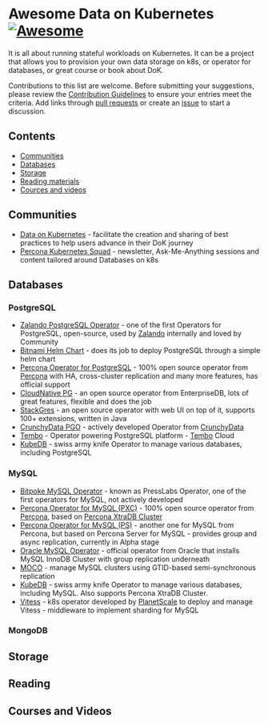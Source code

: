 # Awesome Data on Kubernetes [![Awesome](https://cdn.rawgit.com/sindresorhus/awesome/d7305f38d29fed78fa85652e3a63e154dd8e8829/media/badge.svg)](https://github.com/sindresorhus/awesome)
It is all about running stateful workloads on Kubernetes. It can be a project that allows you to provision your own data storage on k8s, or operator for databases, or great course or book about DoK.

Contributions to this list are welcome. Before submitting your suggestions, please review the [Contribution Guidelines](CONTRIBUTING.md) to ensure your entries meet the criteria. Add links through [pull requests](https://github.com/spron-in/awesome-dok/pulls) or create an [issue](https://github.com/spron-in/awesome-dok/issues) to start a discussion.

## Contents

- [Communities](#communities)
- [Databases](#databases)
- [Storage](#storage)
- [Reading materials](#reading)
- [Cources and videos](#courses-and-videos)

## Communities

* [Data on Kubernetes](https://dok.community/) - facilitate the creation and sharing of best practices to help users advance in their DoK journey
* [Percona Kubernetes Squad](https://percona.com/k8s) - newsletter, Ask-Me-Anything sessions and content tailored around Databases on k8s

## Databases

### PostgreSQL

* [Zalando PostgreSQL Operator](https://github.com/zalando/postgres-operator) - one of the first Operators for PostgreSQL, open-source, used by [Zalando](https://www.zalando.com/) internally and loved by Community
* [Bitnami Helm Chart](https://github.com/bitnami/charts/tree/main/bitnami/postgresql) - does its job to deploy PostgreSQL through a simple helm chart
* [Percona Operator for PostgreSQL](https://github.com/percona/percona-postgresql-operator) - 100% open source operator from [Percona](https://percona.com) with HA, cross-cluster replication and many more features, has official support
* [CloudNative PG](https://github.com/cloudnative-pg/cloudnative-pg) - an open source operator from EnterpriseDB, lots of great features, flexible and does the job
* [StackGres](https://github.com/ongres/stackgres) - an open source operator with web UI on top of it, supports 100+ extensions, written in Java
* [CrunchyData PGO](https://github.com/CrunchyData/postgres-operator) - actively developed Operator from [CrunchyData](https://www.crunchydata.com/)
* [Tembo](https://github.com/tembo-io/tembo) - Operator powering PostgreSQL platform - [Tembo](https://tembo.io/) Cloud
* [KubeDB](https://kubedb.com/kubernetes/databases/run-and-manage-postgres-on-kubernetes/) - swiss army knife Operator to manage various databases, including PostgreSQL

### MySQL

* [Bitpoke MySQL Operator](https://github.com/bitpoke/mysql-operator) - known as PressLabs Operator, one of the first operators for MySQL, not actively developed
* [Percona Operator for MySQL (PXC)](https://github.com/percona/percona-xtradb-cluster-operator) - 100% open source operator from [Percona](https://percona.com), based on [Percona XtraDB Cluster](https://www.percona.com/mysql/software/percona-xtradb-cluster)
* [Percona Operator for MySQL (PS)](https://github.com/percona/percona-server-mysql-operator) - another one for MySQL from Percona, but based on Percona Server for MySQL - provides group and async replication, currently in Alpha stage
* [Oracle MySQL Operator](https://github.com/mysql/mysql-operator) - official operator from Oracle that installs MySQL InnoDB Cluster with group replication underneath
* [MOCO](https://github.com/cybozu-go/moco) - manage MySQL clusters using GTID-based semi-synchronous replication
* [KubeDB](https://kubedb.com/kubernetes/databases/run-and-manage-mysql-on-kubernetes/) - swiss army knife Operator to manage various databases, including MySQL. Also supports Percona XtraDB Cluster.
* [Vitess](https://github.com/vitessio/vitess) - k8s operator developed by [PlanetScale](https://planetscale.com/) to deploy and manage Vitess - middleware to implement sharding for MySQL

### MongoDB

## Storage

## Reading

### 

## Courses and Videos
